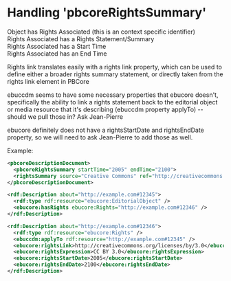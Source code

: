 # Handling 'pbcoreRightsSummary'

Object has Rights Associated (this is an context specific identifier) <br />
Rights Associated has a Rights Statement/Summary <br /> 
Rights Associated has a Start Time <br /> 
Rights Associated has an End Time <br />

Rights link translates easily with a rights link property, which can be used to define either a broader rights summary statement, or directly taken from the rights link element in PBCore

ebuccdm seems to have some necessary properties that ebucore doesn't, specifically the ability to link a rights statement back to the editorial object or media resource that it's describing (ebuccdm property applyTo) -- should we pull those in?  Ask Jean-Pierre

ebucore definitely does not have a rightsStartDate and rightsEndDate property, so we will need to ask Jean-Pierre to add those as well.  

Example:

```xml
<pbcoreDescriptionDocument>
  <pbcoreRightsSummary startTime="2005" endTime="2100">
  <rightsSummary source="Creative Commons" ref="http://creativecommons.org/licenses/by/3.0" version="3.0">CC BY 3.0</rightsSummary>
</pbcoreDescriptionDocument>
```


```xml
<rdf:Description about="http://example.com#12345">
  <rdf:type rdf:resource="ebucore:EditorialObject" />
  <ebucore:hasRights ebucore:Rights="http://example.com#12346" />
</rdf:Description>

<rdf:Description about="http://example.com#12346">
  <rdf:type rdf:resource="ebucore:Rights" />
  <ebuccdm:applyTo rdf:resource="http://example.com#12345" />
  <ebucore:rightsLink>http://creativecommons.org/licenses/by/3.0</ebucore:rightsLink>
  <ebucore:rightsExpression>CC BY 3.0</ebucore:rightsExpression>
  <ebucore:rightsStartDate>2005</ebucore:rightsStartDate>
  <ebucore:rightsEndDate>2100</ebucore:rightsEndDate>
</rdf:Description>
```
